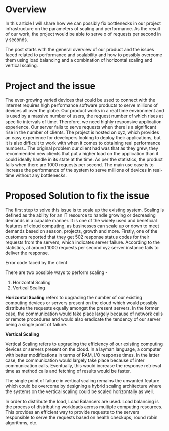 # Overview

In this article I will share how we can possibly fix bottlenecks in our project infrastructure on the parameters of scaling and performance. As the result of our work, the project would be able to serve x of requests per second in y seconds.

The post starts with the general overview of our product and the issues faced related to performance and scalability and how to possibly overcome them using load balancing and a combination of horizontal scaling and vertical scaling.

# Project and the issue

The ever-growing varied devices that could be used to connect with the internet requires high performance software products to serve millions of devices all over the globe. Our product works in a real time environment and is used by a massive number of users, the request number of which rises at specific intervals of time. Therefore, we need highly responsive application experience. Our server fails to serve requests when there is a significant rise in the number of clients. The project is hosted on xyz, which provides an easy experience for developers looking to deploy their applications, but it is also difficult to work with when it comes to obtaining real performance numbers.. The original problem our client had was that as they grew, they recommended new clients that put a higher load on the application than it could ideally handle in its state at the time. As per the statistics, the product fails when there are 1000 requests per second. The main use case is to increase the performance of the system to serve millions of devices in real-time without any bottlenecks.

# Proposed Solution to fix the issue

The first step to solve this issue is to scale up the existing system. Scaling is defined as the ability for an IT resource to handle growing or decreasing demands in a capable manner. It is one of the widely used and beneficial features of cloud computing, as businesses can scale up or down to meet demands based on season, projects, growth and more. Firstly, one of the customers reported that they get 502 response status codes for their requests from the servers, which indicates server failure. According to the statistics, at around 1000 requests per second xyz server instance fails to deliver the response.



Error code faced by the client

There are two possible ways to perform scaling -

<ol>
<li>Horizontal Scaling</li>
<li>Vertical Scaling</li>

</ol>



**Horizontal Scaling** refers to upgrading the number of our existing computing devices or servers present on the cloud which would possibly distribute the requests equally amongst the present servers. In the former case, the communication would take place largely because of network calls or remote procedures and would also eradicate the tendency of our server being a single point of failure.



**Vertical Scaling**

Vertical Scaling refers to upgrading the efficiency of our existing computing devices or servers present on the cloud. In a layman language, a computer with better modifications in terms of RAM, I/O response times. In the latter case, the communication would largely take place because of inter communication calls. Eventually, this would increase the response retrieval time as method calls and fetching of results would be faster.



The single point of failure in vertical scaling remains the unwanted feature which could be overcome by designing a hybrid scaling architecture where the systems on the vertical scaling could be scaled horizontally as well.

In order to distribute the load, Load Balancers are used. Load balancing is the process of distributing workloads across multiple computing resources. This provides an efficient way to provide requests to the servers responsible to serve the requests based on health checkups, round robin algorithms, etc.
